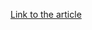 [Link to the article](https://blogs.blackberry.com/en/2023/09/silent-skimmer-online-payment-scraping-campaign-shifts-targets-from-apac-to-nala)
